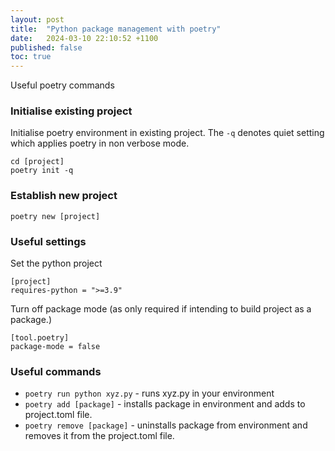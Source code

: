 ```yaml
---
layout: post
title:  "Python package management with poetry"
date:   2024-03-10 22:10:52 +1100
published: false
toc: true
---
```


Useful poetry commands

### Initialise existing project

Initialise poetry environment in existing project. The `-q` denotes quiet setting which applies poetry in non verbose mode.
```
cd [project]
poetry init -q
```

### Establish new project

```
poetry new [project]
```

### Useful settings

Set the python project

```
[project]
requires-python = ">=3.9"
```

Turn off package mode (as only required if intending to build project as a package.)

```
[tool.poetry]
package-mode = false
```


### Useful commands

- `poetry run python xyz.py` - runs xyz.py in your environment
- `poetry add [package]` - installs package in environment and adds to project.toml file.
- `poetry remove [package]` - uninstalls package from environment and removes it from the project.toml file.
